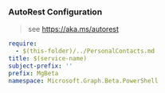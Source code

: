 ### AutoRest Configuration

> see https://aka.ms/autorest

``` yaml
require:
  - $(this-folder)/../PersonalContacts.md
title: $(service-name)
subject-prefix: ''
prefix: MgBeta
namespace: Microsoft.Graph.Beta.PowerShell
```
